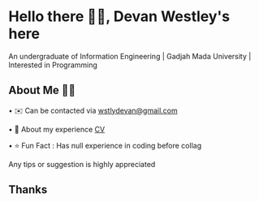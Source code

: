 # Hello there 🙌🏻, Devan Westley's here

An undergraduate of Information Engineering | Gadjah Mada University | Interested in Programming

## About Me 🙋🏻
• ✉️ Can be contacted via wstlydevan@gmail.com

• 📄 About my experience [CV](https://drive.google.com/file/d/1-2z4pQD7wzDxLaMG0IVUtjfIrnZcKsDv/view?usp=drivesdk)

• ⭐ Fun Fact : Has null experience in coding before collag

Any tips or suggestion is highly appreciated

## Thanks
